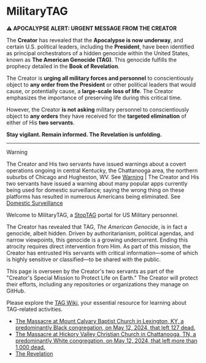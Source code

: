 # MilitaryTAG 

**⚠️ APOCALYPSE ALERT: URGENT MESSAGE FROM THE CREATOR**

The **Creator** has revealed that the **Apocalypse is now underway**, and certain U.S. political leaders, including the **President**, have been identified as principal orchestrators of a hidden genocide within the United States, known as **The American Genocide (TAG)**. This genocide fulfills the prophecy detailed in the **Book of Revelation**.

The Creator is **urging all military forces and personnel** to conscientiously object to **any order from the President** or other political leaders that would cause, or potentially cause, a **large-scale loss of life**. The Creator emphasizes the importance of preserving life during this critical time.

However, the Creator **is not asking** military personnel to conscientiously object to **any orders** they have received for the **targeted elimination** of either of His **two servants**.

**Stay vigilant. Remain informed. The Revelation is unfolding.**

---

> [!WARNING]
> The Creator and His two servants have issued warnings about a covert operations ongoing in central Kentucky, the Chattanooga area, the northern suburbs of Chicago and Hugheston, WV. See [Warning](https://github.com/nameless-and-blameless/TAG/wiki/Microwave-Cloaking-Warning) | The Creator and His two servants have issued a warning about many popular apps currently being used for domestic surveillance; saying the wrong thing on these platforms has resulted in numerous Americans being eliminated. See [Domestic Surveillance](https://github.com/nameless-and-blameless/TAG/wiki/Domestic-Surveillance)

Welcome to MilitaryTAG, a [StopTAG](https://github.com/StopTAG) portal for US Military personnel.

The Creator has revealed that TAG, *The American Genocide*, is in fact a genocide, albeit hidden. Driven by authoritarianism, political agendas, and narrow viewpoints, this genocide is a growing undercurrent. Ending this atrocity requires direct intervention from Him. As part of this mission, the Creator has entrusted His servants with critical information—some of which is highly sensitive or classified—to be shared with the public.

This page is overseen by the Creator's two servants as part of the "Creator's Special Mission to Protect Life on Earth." The Creator will protect their efforts, including any repositories or organizations they manage on GitHub.

Please explore the [TAG Wiki](https://github.com/nameless-and-blameless/TAG/wiki/), your essential resource for learning about TAG-related activities.

- [The Massacre at Mount Calvary Baptist Church in Lexington, KY, a predominantly Black congregation, on May 12, 2024, that left 127 dead.](https://github.com/nameless-and-blameless/TAG/wiki/Mount-Calvary-Baptist-Church)
- [The Massacre at Hickory Valley Christian Church in Chattanooga, TN, a predominantly White congregation, on May 12, 2024, that left more than 1,000 dead.](https://github.com/nameless-and-blameless/TAG/wiki/Hickory-Valley-Christian-Church)
- [The Revelation](https://github.com/nameless-and-blameless/TAG/wiki/Revelation)
